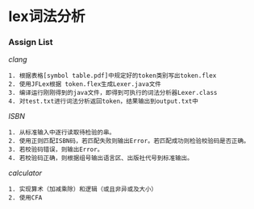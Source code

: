 lex词法分析
==============

### Assign List

*clang*

    1. 根据表格[symbol table.pdf]中规定好的token类别写出token.flex
    2. 使用JFLex根据 token.flex生成Lexer.java文件
    3. 编译运行刚刚得到的java文件，即得到可执行的词法分析器Lexer.class
    4. 对test.txt进行词法分析返回token，结果输出到output.txt中

*ISBN*

    1. 从标准输入中逐行读取待检验的串。
    2. 使用正则匹配ISBN码，若匹配失败则输出Error。若匹配成功则检验校验码是否正确。
    3. 若校验码错误，则输出Error。
    4. 若校验码正确，则根据组号输出语言区、出版社代号到标准输出。
    
*calculator*

    1. 实现算术（加减乘除）和逻辑（或且非异或及大小）
    2. 使用CFA
    
